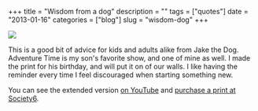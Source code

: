 +++
title = "Wisdom from a dog"
description = ""
tags = ["quotes"]
date = "2013-01-16"
categories = ["blog"]
slug = "wisdom-dog"
+++



<p><a href="http://society6.com/MAKE141/Wisdom-from-a-dog"><img src="//konigi.com/media/snaps/jakewisdom.png" /></a></p>
<p>This is a good bit of advice for kids and adults alike from Jake the Dog. Adventure Time is my son's favorite show, and one of mine as well. I made the print for his birthday, and will put it on of our walls. I like having the reminder every time I feel discouraged when starting something new. </p>
<p>You can see the extended version <a href="http://youtu.be/vrBWJLC22mE">on YouTube</a> and <a href="http://society6.com/MAKE141/Wisdom-from-a-dog">purchase a print at Society6</a>.</p>
    
  
